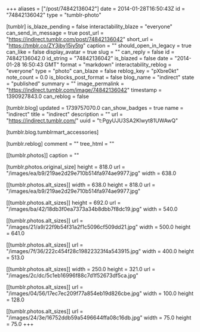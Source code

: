 +++
aliases = ["/post/74842136042"]
date = 2014-01-28T16:50:43Z
id = "74842136042"
type = "tumblr-photo"

[tumblr]
is_blaze_pending = false
interactability_blaze = "everyone"
can_send_in_message = true
post_url = "https://indirect.tumblr.com/post/74842136042"
short_url = "https://tmblr.co/ZY3jby15iy5tg"
caption = ""
should_open_in_legacy = true
can_like = false
display_avatar = true
slug = ""
can_reply = false
id = 74842136042.0
id_string = "74842136042"
is_blazed = false
date = "2014-01-28 16:50:43 GMT"
format = "markdown"
interactability_reblog = "everyone"
type = "photo"
can_blaze = false
reblog_key = "pXbre0kt"
note_count = 0.0
is_blocks_post_format = false
blog_name = "indirect"
state = "published"
summary = ""
image_permalink = "https://indirect.tumblr.com/image/74842136042"
timestamp = 1390927843.0
can_reblog = false

[tumblr.blog]
updated = 1739757070.0
can_show_badges = true
name = "indirect"
title = "indirect"
description = ""
url = "https://indirect.tumblr.com/"
uuid = "t:PgyUJU3SA2Klwyt81UWAwQ"

[tumblr.blog.tumblrmart_accessories]

[tumblr.reblog]
comment = ""
tree_html = ""

[[tumblr.photos]]
caption = ""

[tumblr.photos.original_size]
height = 818.0
url = "/images/ea/b9/219ae2d29e710b514fa974ae9977.jpg"
width = 638.0

[[tumblr.photos.alt_sizes]]
width = 638.0
height = 818.0
url = "/images/ea/b9/219ae2d29e710b514fa974ae9977.jpg"

[[tumblr.photos.alt_sizes]]
height = 692.0
url = "/images/ba/42/18db3f0ea7373a34b8dbb7f8dc19.jpg"
width = 540.0

[[tumblr.photos.alt_sizes]]
url = "/images/21/a9/22f9b54f31a2f1c5096cf509dd21.jpg"
width = 500.0
height = 641.0

[[tumblr.photos.alt_sizes]]
url = "/images/7f/36/222c454f28c19822323f4a543915.jpg"
width = 400.0
height = 513.0

[[tumblr.photos.alt_sizes]]
width = 250.0
height = 321.0
url = "/images/2c/dc/5c1eb16996f88c7d1f52673df5ca.jpg"

[[tumblr.photos.alt_sizes]]
url = "/images/04/56/17ec7ec209f77a854eb19d826cbe.jpg"
width = 100.0
height = 128.0

[[tumblr.photos.alt_sizes]]
url = "/images/24/3e/16752ddb59a5496644ffa08c16db.jpg"
width = 75.0
height = 75.0
+++
